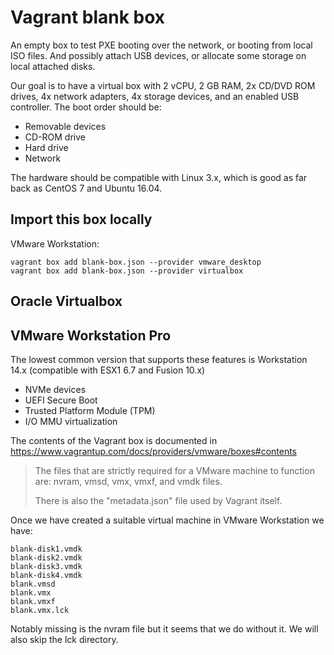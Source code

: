 # Vagrant blank box

An empty box to test PXE booting over the network, or booting from local ISO files. And possibly attach USB devices, or allocate some storage on local attached disks.

Our goal is to have a virtual box with 2 vCPU, 2 GB RAM, 2x CD/DVD ROM drives, 4x network adapters, 4x storage devices, and an enabled USB controller. The boot order should be:

- Removable devices
- CD-ROM drive
- Hard drive
- Network

The hardware should be compatible with Linux 3.x, which is good as far back as CentOS 7 and Ubuntu 16.04.


## Import this box locally

VMware Workstation:

```
vagrant box add blank-box.json --provider vmware_desktop
vagrant box add blank-box.json --provider virtualbox
```


## Oracle Virtualbox

<!--
Guide for Virtualbox 5.2.42

Choose to create a new VM

Name and operating system
Name: blank
Type: Linux
Version: Other Linux (64-bit)

Memory size: 1024 MB

Choose "Create a virtual hard disk now"

File location: blank-disk1
File size: 10 GB
Choose VDI
Choose Dynamically allocated

Right click
Choose Settings

System -> Motherboard
Boot order:
1. Check: Floppy
2. Check: Optical
3. Check: Hard Disk
4. Check: Network
Chipset: PIIX3
Pointing Device: USB Tablet
Extended Features:
- Check Enable I/O APIC
- Uncheck EFI
- Check Hardware Clock in UTC Time

System -> Processor
- Check Enable PAE/NX
- Processor(s): 2

System -> Acceleration
Paravirtualization Interface: Default
Hardware Virtualization:
- Check: Enable VT-x/AMD-V
- Check: Enable Nested Paging

Storage -> Make it so:

- Controller: IDE
  - "Empty" optical disc
    Optical Drive: IDE Primary Master
    Check: Live CD/DVD
  - "Empty" optical disc
    Optical Drive: IDE Primary Slave
    Check: Live CD/DVD
- Controller: SATA
  - Name: blank-disk1.vdi
    Dynamically Allocated
    Uncheck: Solid-state Drive
    Uncheck: Hot-pluggable

Then use Vagrants built-in awesome support for Virtualbox to package it up:

```
vagrant package --base blank --output blank-virtualbox.box
```

The image file is a gzip compressed tarball. For the sake of version control we have extracted the contents into `blank-virtualbox`
-->

## VMware Workstation Pro

The lowest common version that supports these features is Workstation 14.x (compatible with ESX1 6.7 and Fusion 10.x)

- NVMe devices
- UEFI Secure Boot
- Trusted Platform Module (TPM)
- I/O MMU virtualization

<!--
IOMMU is a component in a memory controller that translates device virtual addresses into physical addresses.

The IOMMU’s DMA re-mapping functionality is necessary in order for VMDirectPath I/O to work. DMA transactions sent by the passthrough PCI function carry guest OS physical addresses which must be translated into host physical addresses by the IOMMU.

Hardware-assisted I/O MMU virtualization called Intel Virtualization Technology for Directed I/O (VT-d) in Intel processors and AMD I/O Virtualization (AMD-Vi or IOMMU) in AMD processors, is an I/O memory management feature that remaps I/O DMA transfers and device interrupts. This feature (strictly speaking, is a function of the chipset, rather than the CPU) can allow virtual machines to have direct access to hardware I/O devices, such as network cards, storage controllers (HBAs), and GPUs.
-->

The contents of the Vagrant box is documented in https://www.vagrantup.com/docs/providers/vmware/boxes#contents

> The files that are strictly required for a VMware machine to function are: nvram, vmsd, vmx, vmxf, and vmdk files.
>
> There is also the "metadata.json" file used by Vagrant itself.

Once we have created a suitable virtual machine in VMware Workstation we have:

```
blank-disk1.vmdk
blank-disk2.vmdk
blank-disk3.vmdk
blank-disk4.vmdk
blank.vmsd
blank.vmx
blank.vmxf
blank.vmx.lck
```

Notably missing is the nvram file but it seems that we do without it. We will also skip the lck directory.

<!--
Guide for Workstation 16.x

Choose to create a new VM.

Guest Operating System Installation
- Choose: I will install the operating system later

Select Guest Operating System
- Select: Linux
- Version: Other Linux 3.x kernel 64-bit

Name the Virtual Machine
Name: blank

Processor Configuration
Number of processors: 1
Number of cores per processor: 2

Memory for the Virtual Machine
Memory: 1024 MB

Network Type
Network Connection: NAT

Select I/O Controller Types
SCSI Controller: LSI Logic (non SAS)

Select a Disk Type
Virtual Disk Type: SCSI

Select a Disk
Disk: Create a new virtual disk

Specify Disk Capacity
Disk Size: 10 GB
Allocate all disk space now: No
Choose: Store virtual disk as a single file

Specify Disk File
File name: blank-disk1.vmdk

Click on Customize Hardware
Remove the "CD/DVD" and "Network adapter"

Click Add
Choose "CD/DVD Drive"
Uncheck "Connect at power on"
Repeat to have 2x CD/DVD drives

Click Add
Choose "Network Adapter"
Check "Connect at power on"
Select NAT
Repeat to have 4x network adapters

Finish the wizard

Edit virtual machine settings

Click Add
Choose "Hard Disk"
Select SCSI
Select a Disk
Disk: Create a new virtual disk
Specify Disk Capacity
Disk Size: 10 GB
Allocate all disk space now: No
Choose: Store virtual disk as a single file
Specify Disk File
File name: blank-diskN.vmdk (where N is 2, then 3, then 4)
Repeat to have 4x hard disks

Click Save

Edit virtual machine settings

Click Options
Click Advanced
Check "Enable Template Mode"
Firmware type
Select UEFI

Click Save
-->
